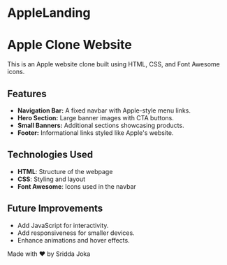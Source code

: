 # AppleLanding
# Apple Clone Website

This is an Apple website clone built using HTML, CSS, and Font Awesome icons.

## Features
- **Navigation Bar:** A fixed navbar with Apple-style menu links.
- **Hero Section:** Large banner images with CTA buttons.
- **Small Banners:** Additional sections showcasing products.
- **Footer:** Informational links styled like Apple's website.


## Technologies Used
- **HTML**: Structure of the webpage
- **CSS**: Styling and layout
- **Font Awesome**: Icons used in the navbar

## Future Improvements
- Add JavaScript for interactivity.
- Add responsiveness for smaller devices.
- Enhance animations and hover effects.

Made with ❤️ by Sridda Joka

